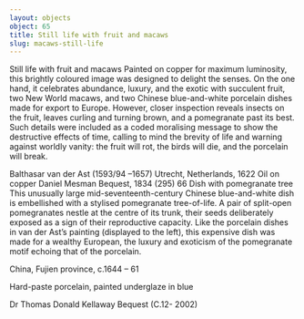 ```yaml
---
layout: objects
object: 65
title: Still life with fruit and macaws
slug: macaws-still-life
---
```

Still life with fruit and macaws  Painted on copper for maximum luminosity, this brightly coloured image was designed to delight the senses. On the one hand, it  celebrates abundance, luxury, and the exotic with succulent fruit, two New World macaws, and two Chinese blue-and-white porcelain dishes made for export to Europe.  However, closer inspection reveals insects on the fruit, leaves curling and turning brown, and a pomegranate past its best. Such details were included as a coded moralising message to show the destructive effects of time, calling to mind the brevity of life and warning against worldly vanity: the fruit will rot, the birds will die, and the porcelain will break.

Balthasar van der Ast (1593/94 –1657)  Utrecht, Netherlands, 1622 Oil on copper  Daniel Mesman Bequest, 1834 (295)  66  Dish with pomegranate tree  This unusually large mid-seventeenth-century Chinese blue-and-white dish is embellished with a stylised pomegranate tree-of-life. A pair of split-open pomegranates nestle at the centre of its trunk, their seeds deliberately exposed  as a sign of their reproductive capacity. Like  the porcelain dishes in van der Ast’s painting (displayed to the left), this expensive dish was made for a wealthy European, the luxury and exoticism of the pomegranate motif echoing that of the porcelain.  

China, Fujien province, c.1644 – 61  

Hard-paste porcelain, painted underglaze in blue  

Dr Thomas Donald Kellaway Bequest (C.12- 2002)
